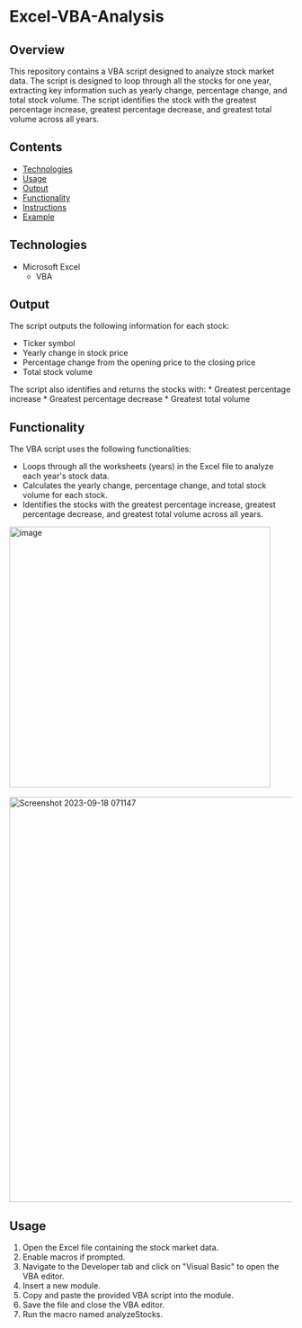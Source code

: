 # Excel-VBA-Analysis

## Overview
This repository contains a VBA script designed to analyze stock market data. The script is designed to loop through all the stocks for one year, extracting key information such as yearly change, percentage change, and total stock volume. The script identifies the stock with the greatest percentage increase, greatest percentage decrease, and greatest total volume across all years.


## Contents
- [Technologies](#Technologies)
- [Usage](#Usage)
- [Output](#Output)
- [Functionality](#Functionality)
- [Instructions](#Instructions)
- [Example](#Example)

## Technologies
* Microsoft Excel
    * VBA

## Output
The script outputs the following information for each stock:
* Ticker symbol
* Yearly change in stock price
* Percentage change from the opening price to the closing price
* Total stock volume

The script also identifies and returns the stocks with:
    * Greatest percentage increase
    * Greatest percentage decrease
    * Greatest total volume
    
## Functionality
The VBA script uses the following functionalities:
* Loops through all the worksheets (years) in the Excel file to analyze each year's stock data.
* Calculates the yearly change, percentage change, and total stock volume for each stock.
* Identifies the stocks with the greatest percentage increase, greatest percentage decrease, and greatest total volume across all years.
  
<img width="464" alt="image" src="https://github.com/AlyssaCullinan/Excel-VBA-Analysis/assets/141466633/a9abfd06-8196-49c3-a1f3-d589a2fc448c">

<br>
<br>


<img width="721" alt="Screenshot 2023-09-18 071147" src="https://github.com/AlyssaCullinan/Excel-VBA-Analysis/assets/141466633/912e15cd-dab6-4ac8-8759-11eafd27d1d3">


## Usage
1. Open the Excel file containing the stock market data.
2. Enable macros if prompted.
3. Navigate to the Developer tab and click on "Visual Basic" to open the VBA editor.
4. Insert a new module.
5. Copy and paste the provided VBA script into the module.
6. Save the file and close the VBA editor.
7. Run the macro named analyzeStocks.
